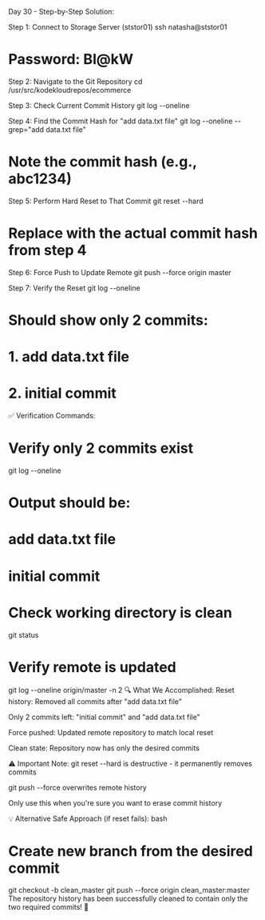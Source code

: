 Day 30 - Step-by-Step Solution:

Step 1: Connect to Storage Server (ststor01)
ssh natasha@ststor01
# Password: Bl@kW


Step 2: Navigate to the Git Repository
cd /usr/src/kodekloudrepos/ecommerce


Step 3: Check Current Commit History
git log --oneline


Step 4: Find the Commit Hash for "add data.txt file"
git log --oneline --grep="add data.txt file"
# Note the commit hash (e.g., abc1234)


Step 5: Perform Hard Reset to That Commit
git reset --hard <commit-hash>
# Replace <commit-hash> with the actual commit hash from step 4


Step 6: Force Push to Update Remote
git push --force origin master


Step 7: Verify the Reset
git log --oneline
# Should show only 2 commits:
# 1. add data.txt file
# 2. initial commit


✅ Verification Commands:
# Verify only 2 commits exist
git log --oneline
# Output should be:
# <hash> add data.txt file
# <hash> initial commit

# Check working directory is clean
git status

# Verify remote is updated
git log --oneline origin/master -n 2
🔍 What We Accomplished:
Reset history: Removed all commits after "add data.txt file"

Only 2 commits left: "initial commit" and "add data.txt file"

Force pushed: Updated remote repository to match local reset

Clean state: Repository now has only the desired commits

⚠️ Important Note:
git reset --hard is destructive - it permanently removes commits

git push --force overwrites remote history

Only use this when you're sure you want to erase commit history

💡 Alternative Safe Approach (if reset fails):
bash
# Create new branch from the desired commit
git checkout -b clean_master <commit-hash>
git push --force origin clean_master:master
The repository history has been successfully cleaned to contain only the two required commits! 🚀

